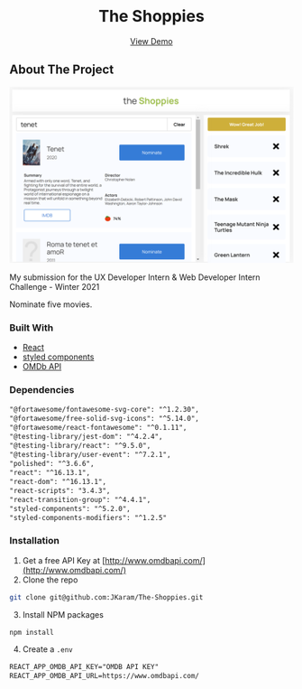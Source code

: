 <br />
<p align="center">

  <h1 align="center">The Shoppies</h1>

  <p align="center">
      <a href="https://quirky-wing-2ac7f0.netlify.app" target="_blank">View Demo</a>

  </p>
</p>

## About The Project

![Screenshot of App](https://github.com/JKaram/The-Shoppies/blob/master/assets/theShoppies_v1.PNG?raw=true)

My submission for the UX Developer Intern & Web Developer Intern Challenge - Winter 2021 <br />

Nominate five movies.

### Built With

- [React](https://reactjs.org/)
- [styled components](https://styled-components.com/)
- [OMDb API](http://www.omdbapi.com/)

### Dependencies

    "@fortawesome/fontawesome-svg-core": "^1.2.30",
    "@fortawesome/free-solid-svg-icons": "^5.14.0",
    "@fortawesome/react-fontawesome": "^0.1.11",
    "@testing-library/jest-dom": "^4.2.4",
    "@testing-library/react": "^9.5.0",
    "@testing-library/user-event": "^7.2.1",
    "polished": "^3.6.6",
    "react": "^16.13.1",
    "react-dom": "^16.13.1",
    "react-scripts": "3.4.3",
    "react-transition-group": "^4.4.1",
    "styled-components": "^5.2.0",
    "styled-components-modifiers": "^1.2.5"

### Installation

1. Get a free API Key at [http://www.omdbapi.com/](http://www.omdbapi.com/)
2. Clone the repo

```sh
git clone git@github.com:JKaram/The-Shoppies.git
```

3. Install NPM packages

```sh
npm install
```

4. Create a `.env`

```
REACT_APP_OMDB_API_KEY="OMDB API KEY"
REACT_APP_OMDB_API_URL=https://www.omdbapi.com/
```
